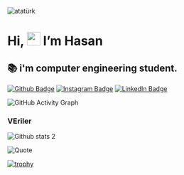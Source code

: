 ![atatürk](https://github.com/user-attachments/assets/430973eb-b152-48b7-954e-4aa017079130)

# Hi, <img src="https://media.giphy.com/media/hvRJCLFzcasrR4ia7z/giphy.gif" width="30px">  I’m Hasan
## 📚 i'm computer engineering student.


[![Github Badge](https://img.shields.io/badge/-Github-000?style=quare&labelColor=000&logo=Github&logoColor=white&link=link)](https://github.com/HasanKarsi?tab=projects) 
[![Instagram Badge](https://img.shields.io/badge/-Instagram-C13584?style=flat-quare&labelColor=C13584&logo=instagram&logoColor=white&link=link)](https://www.instagram.com/hsnkrs.exe/) 
[![LinkedIn Badge](https://img.shields.io/badge/-LinkedIn-blue?style=flat-square&logo=Linkedin&logoColor=white&link=https://www.linkedin.com/in/link)](https://www.linkedin.com/in/hasan-karşı-97312a2a2/)


![GitHub Activity Graph](https://github-readme-activity-graph.cyclic.app/graph?username=HasanKarsi&theme=react-dark)


### VEriler

![Github stats 2](https://github-readme-stats.vercel.app/api?username=HasanKarsi&show_icons=true&theme=radical)




![Quote](https://quotes-github-readme.vercel.app/api?type=horizontal&theme=radical)


[![trophy](https://github-profile-trophy.vercel.app/?username=HasanKarsi&theme=onedark)](https://github.com/ryo-ma/github-profile-trophy)
